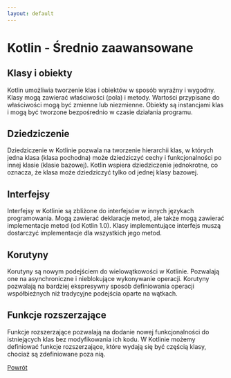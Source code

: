```yaml
---
layout: default
---
```


# Kotlin - Średnio zaawansowane

## Klasy i obiekty
Kotlin umożliwia tworzenie klas i obiektów w sposób wyraźny i wygodny. Klasy mogą zawierać właściwości (pola) i metody. Wartości przypisane do właściwości mogą być zmienne lub niezmienne. Obiekty są instancjami klas i mogą być tworzone bezpośrednio w czasie działania programu.

## Dziedziczenie
Dziedziczenie w Kotlinie pozwala na tworzenie hierarchii klas, w których jedna klasa (klasa pochodna) może dziedziczyć cechy i funkcjonalności po innej klasie (klasie bazowej). Kotlin wspiera dziedziczenie jednokrotne, co oznacza, że ​​klasa może dziedziczyć tylko od jednej klasy bazowej.

## Interfejsy
Interfejsy w Kotlinie są zbliżone do interfejsów w innych językach programowania. Mogą zawierać deklaracje metod, ale także mogą zawierać implementacje metod (od Kotlin 1.0). Klasy implementujące interfejs muszą dostarczyć implementacje dla wszystkich jego metod.

## Korutyny
Korutyny są nowym podejściem do wielowątkowości w Kotlinie. Pozwalają one na asynchroniczne i nieblokujące wykonywanie operacji. Korutyny pozwalają na bardziej ekspresywny sposób definiowania operacji współbieżnych niż tradycyjne podejścia oparte na wątkach.

## Funkcje rozszerzające
Funkcje rozszerzające pozwalają na dodanie nowej funkcjonalności do istniejących klas bez modyfikowania ich kodu. W Kotlinie możemy definiować funkcje rozszerzające, które wydają się być częścią klasy, chociaż są zdefiniowane poza nią.

[Powrót](../)
